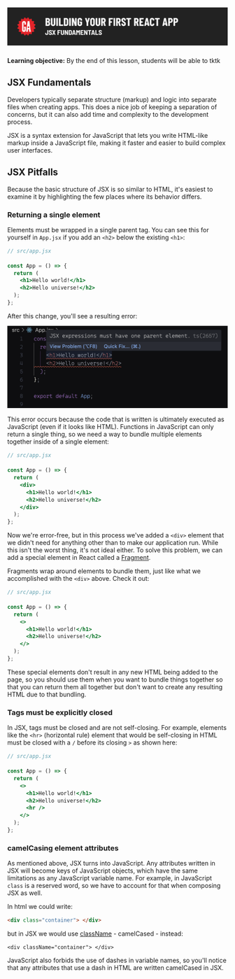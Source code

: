 # ![Building Your First React App - JSX Fundamentals](./assets/hero.png)

**Learning objective:** By the end of this lesson, students will be able to tktk

## JSX Fundamentals

Developers typically separate structure (markup) and logic into separate files when creating apps. This does a nice job of keeping a separation of concerns, but it can also add time and complexity to the development process. 

JSX is a syntax extension for JavaScript that lets you write HTML-like markup inside a JavaScript file, making it faster and easier to build complex user interfaces. 

## JSX Pitfalls

Because the basic structure of JSX is so similar to HTML, it's easiest to examine it by highlighting the few places where its behavior differs.

### Returning a single element

Elements must be wrapped in a single parent tag. You can see this for yourself in `App.jsx` if you add an `<h2>` below the existing `<h1>`:

```jsx
// src/app.jsx

const App = () => {
  return (
    <h1>Hello world!</h1>
    <h2>Hello universe!</h2>
  );
};
```

After this change, you'll see a resulting error:

![An error indicating that JSX expressions must only have a single parent element.](./assets/return-multiple-elements.png)

This error occurs because the code that is written is ultimately executed as JavaScript (even if it looks like HTML). Functions in JavaScript can only return a single thing, so we need a way to bundle multiple elements together inside of a single element:

```jsx
// src/app.jsx

const App = () => {
  return (
    <div>
      <h1>Hello world!</h1>
      <h2>Hello universe!</h2>
    </div>
  );
};
```

Now we're error-free, but in this process we've added a `<div>` element that we didn't need for anything other than to make our application run. While this isn't the worst thing, it's not ideal either. To solve this problem, we can add a special element in React called a [Fragment](https://react.dev/reference/react/Fragment). 

Fragments wrap around elements to bundle them, just like what we accomplished with the `<div>` above. Check it out:

```jsx
// src/app.jsx

const App = () => {
  return (
    <>
      <h1>Hello world!</h1>
      <h2>Hello universe!</h2>
    </>
  );
};
```

These special elements don't result in any new HTML being added to the page, so you should use them when you want to bundle things together so that you can return them all together but don't want to create any resulting HTML due to that bundling.

### Tags must be explicitly closed

In JSX, tags must be closed and are not self-closing. For example, elements like the `<hr>` (horizontal rule) element that would be self-closing in HTML must be closed with a `/` before its closing `>` as shown here:

```jsx
// src/app.jsx

const App = () => {
  return (
    <>
      <h1>Hello world!</h1>
      <h2>Hello universe!</h2>
      <hr />
    </>
  );
};
```

### camelCasing element attributes

As mentioned above, JSX turns into JavaScript. Any attributes written in JSX will become keys of JavaScript objects, which have the same limitations as any JavaScript variable name. For example, in JavaScript `class` is a reserved word, so we have to account for that when composing JSX as well.

In html we could write: 
```html
<div class="container"> </div>
```

but in JSX we would use [className]([className](https://developer.mozilla.org/en-US/docs/Web/API/Element/className#notes) ) - camelCased - instead:
```JSX
<div className="container"> </div>
```

JavaScript also forbids the use of dashes in variable names, so you'll notice that any attributes that use a dash in HTML are written camelCased in JSX.

